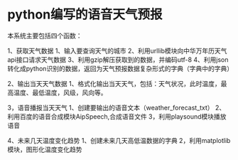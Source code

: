 python编写的语音天气预报
============

本系统主要包括四个函数：

1、获取天气数据
    1、输入要查询天气的城市 
    2、利用urllib模块向中华万年历天气api接口请求天气数据 
    3、利用gzip解压获取到的数据，并编码utf-8 
    4、利用json转化成python识别的数据，返回为天气预报数据复杂形式的字典（字典中的字典）

2、输出当天天气数据
    1、格式化输出当天天气，包括：天气状况，此时温度，最高温度、最低温度，风级，风向等。

3，语音播报当天天气
    1、创建要输出的语音文本（weather_forecast_txt） 
    2、利用百度的语音合成模块AipSpeech,合成语音文件 
    3，利用playsound模块播放语音

4、未来几天温度变化趋势
    1、创建未来几天高低温数据的字典
    2，利用matplotlib模块，图形化温度变化趋势
